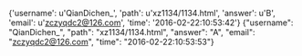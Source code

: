{'username': u'QianDichen_', 'path': u'xz1134/1134.html', 'answer': u'B', 'email': u'zczyqdc2@126.com', 'time': '2016-02-22:10:53:42'}
{"username": "QianDichen_", "path": "xz1134/1134.html", "answer": "A", "email": "zczyqdc2@126.com", "time": "2016-02-22:10:53:53"}